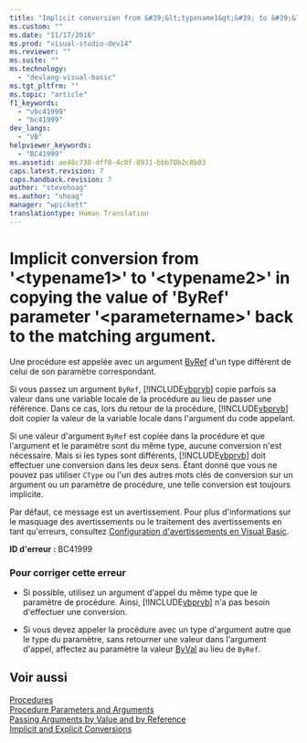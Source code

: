 ```yaml
---
title: "Implicit conversion from &#39;&lt;typename1&gt;&#39; to &#39;&lt;typename2&gt;&#39; in copying the value of &#39;ByRef&#39; parameter &#39;&lt;parametername&gt;&#39; back to the matching argument. | Microsoft Docs"
ms.custom: ""
ms.date: "11/17/2016"
ms.prod: "visual-studio-dev14"
ms.reviewer: ""
ms.suite: ""
ms.technology: 
  - "devlang-visual-basic"
ms.tgt_pltfrm: ""
ms.topic: "article"
f1_keywords: 
  - "vbc41999"
  - "bc41999"
dev_langs: 
  - "VB"
helpviewer_keywords: 
  - "BC41999"
ms.assetid: ae48c738-dff8-4c0f-8931-bbb70b2c8b03
caps.latest.revision: 7
caps.handback.revision: 7
author: "stevehoag"
ms.author: "shoag"
manager: "wpickett"
translationtype: Human Translation
---
```

# Implicit conversion from &#39;&lt;typename1&gt;&#39; to &#39;&lt;typename2&gt;&#39; in copying the value of &#39;ByRef&#39; parameter &#39;&lt;parametername&gt;&#39; back to the matching argument.
Une procédure est appelée avec un argument [ByRef](../../../visual-basic/language-reference/modifiers/byref.md) d'un type différent de celui de son paramètre correspondant.  
  
 Si vous passez un argument `ByRef`, [!INCLUDE[vbprvb](../../../csharp/programming-guide/concepts/linq/includes/vbprvb_md.md)] copie parfois sa valeur dans une variable locale de la procédure au lieu de passer une référence.  Dans ce cas, lors du retour de la procédure, [!INCLUDE[vbprvb](../../../csharp/programming-guide/concepts/linq/includes/vbprvb_md.md)] doit copier la valeur de la variable locale dans l'argument du code appelant.  
  
 Si une valeur d'argument `ByRef` est copiée dans la procédure et que l'argument et le paramètre sont du même type, aucune conversion n'est nécessaire.  Mais si les types sont différents, [!INCLUDE[vbprvb](../../../csharp/programming-guide/concepts/linq/includes/vbprvb_md.md)] doit effectuer une conversion dans les deux sens.  Étant donné que vous ne pouvez pas utiliser `CType` ou l'un des autres mots clés de conversion sur un argument ou un paramètre de procédure, une telle conversion est toujours implicite.  
  
 Par défaut, ce message est un avertissement.  Pour plus d'informations sur le masquage des avertissements ou le traitement des avertissements en tant qu'erreurs, consultez [Configuration d'avertissements en Visual Basic](/visual-studio/ide/configuring-warnings-in-visual-basic).  
  
 **ID d'erreur :** BC41999  
  
### Pour corriger cette erreur  
  
-   Si possible, utilisez un argument d'appel du même type que le paramètre de procédure. Ainsi, [!INCLUDE[vbprvb](../../../csharp/programming-guide/concepts/linq/includes/vbprvb_md.md)] n'a pas besoin d'effectuer une conversion.  
  
-   Si vous devez appeler la procédure avec un type d'argument autre que le type du paramètre, sans retourner une valeur dans l'argument d'appel, affectez au paramètre la valeur [ByVal](../../../visual-basic/language-reference/modifiers/byval.md) au lieu de `ByRef`.  
  
## Voir aussi  
 [Procedures](../../../visual-basic/programming-guide/language-features/procedures/index.md)   
 [Procedure Parameters and Arguments](../../../visual-basic/programming-guide/language-features/procedures/procedure-parameters-and-arguments.md)   
 [Passing Arguments by Value and by Reference](../../../visual-basic/programming-guide/language-features/procedures/passing-arguments-by-value-and-by-reference.md)   
 [Implicit and Explicit Conversions](../../../visual-basic/programming-guide/language-features/data-types/implicit-and-explicit-conversions.md)